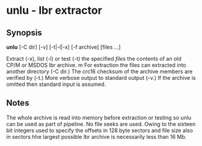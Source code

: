 # unlu - lbr extractor

## Synopsis

**unlu** [-C dir] [-v] [-t|-l|-x] [-f archive] [files ...]

Extract (-x), list (-l) or test (-t) the specified *files* the contents of an old CP/M or MSDOS lbr archive.
m
For extraction the files can extracted into another directory (-C dir.)
The crc16 checksum of the archive members are verified by (-t.)
More verbose output to standard output (-v.)
If the archive is omitted then standard input is assumed.

## Notes

The whole archive is read into memory before extraction or testing so unlu can be used as part of pipeline. No file seeks are used.  Owing to the sixteen bit integers used to specify the offsets in 128 byte sectors and file size also in sectors hhe largest possible lbr archive is necessarily less than 16 Mb.

